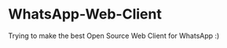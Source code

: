 WhatsApp-Web-Client
===================

Trying to make the best Open Source Web Client for WhatsApp :)
